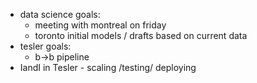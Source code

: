 - data science goals:
	- meeting with montreal on friday
	- toronto initial models / drafts based on current data
- tesler goals:
	- b->b pipeline
- IandI in Tesler - scaling /testing/ deploying
